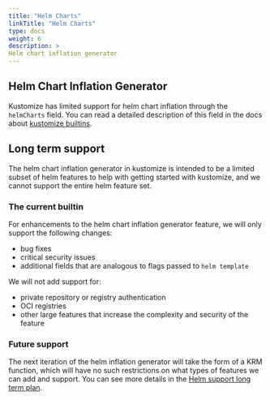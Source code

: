 ```yaml
---
title: "Helm Charts"
linkTitle: "Helm Charts"
type: docs
weight: 6
description: >
Helm chart inflation generator
---
```


[kustomize builtins]: https://kubectl.docs.kubernetes.io/references/kustomize/builtins/#_helmchartinflationgenerator_
[Helm support long term plan]: https://github.com/kubernetes-sigs/kustomize/issues/4401

## Helm Chart Inflation Generator

Kustomize has limited support for helm chart inflation through the `helmCharts` field.
You can read a detailed description of this field in the docs about [kustomize builtins].

## Long term support

The helm chart inflation generator in kustomize is intended to be a limited subset of helm features to help with
getting started with kustomize, and we cannot support the entire helm feature set.

### The current builtin
For enhancements to the helm chart inflation generator feature, we will only support the following changes:

- bug fixes
- critical security issues
- additional fields that are analogous to flags passed to `helm template`

We will not add support for:
- private repository or registry authentication
- OCI registries
- other large features that increase the complexity and security of the feature

### Future support
The next iteration of the helm inflation generator will take the form of a KRM function, which will have
no such restrictions on what types of features we can add and support. You can see more details in
the [Helm support long term plan].

